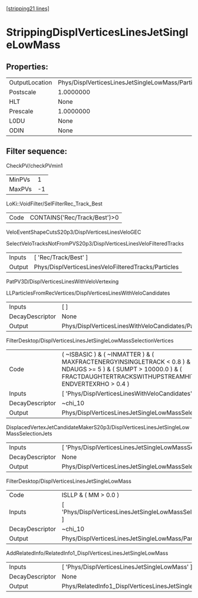 [[stripping21 lines]](./stripping21-index)

# StrippingDisplVerticesLinesJetSingleLowMass

## Properties:

|                |                                                   |
|----------------|---------------------------------------------------|
| OutputLocation | Phys/DisplVerticesLinesJetSingleLowMass/Particles |
| Postscale      | 1.0000000                                         |
| HLT            | None                                              |
| Prescale       | 1.0000000                                         |
| L0DU           | None                                              |
| ODIN           | None                                              |

## Filter sequence:

CheckPV/checkPVmin1

|        |     |
|--------|-----|
| MinPVs | 1   |
| MaxPVs | -1  |

LoKi::VoidFilter/SelFilterRec_Track_Best

|      |                               |
|------|-------------------------------|
| Code | CONTAINS('Rec/Track/Best')\>0 |

VeloEventShapeCutsS20p3/DisplVerticesLinesVeloGEC

SelectVeloTracksNotFromPVS20p3/DisplVerticesLinesVeloFilteredTracks

|        |                                                     |
|--------|-----------------------------------------------------|
| Inputs | [ 'Rec/Track/Best' ]                              |
| Output | Phys/DisplVerticesLinesVeloFilteredTracks/Particles |

PatPV3D/DisplVerticesLinesWithVeloVertexing

LLParticlesFromRecVertices/DisplVerticesLinesWithVeloCandidates

|                 |                                                     |
|-----------------|-----------------------------------------------------|
| Inputs          | [ ]                                               |
| DecayDescriptor | None                                                |
| Output          | Phys/DisplVerticesLinesWithVeloCandidates/Particles |

FilterDesktop/DisplVerticesLinesJetSingleLowMassSelectionVertices

|                 |                                                                                                                                                                                                            |
|-----------------|------------------------------------------------------------------------------------------------------------------------------------------------------------------------------------------------------------|
| Code            | ( ~ISBASIC ) & ( ~INMATTER ) & ( MAXFRACTENERGYINSINGLETRACK \< 0.8 ) & ( MM \> 0.0 ) & ( NDAUGS \>= 5 ) & ( SUMPT \> 10000.0 ) & ( FRACTDAUGHTERTRACKSWITHUPSTREAMHIT \< 0.49 ) & ( ENDVERTEXRHO \> 0.4 ) |
| Inputs          | [ 'Phys/DisplVerticesLinesWithVeloCandidates' ]                                                                                                                                                          |
| DecayDescriptor | ~chi_10                                                                                                                                                                                                    |
| Output          | Phys/DisplVerticesLinesJetSingleLowMassSelectionVertices/Particles                                                                                                                                         |

DisplacedVertexJetCandidateMakerS20p3/DisplVerticesLinesJetSingleLowMassSelectionJets

|                 |                                                                  |
|-----------------|------------------------------------------------------------------|
| Inputs          | [ 'Phys/DisplVerticesLinesJetSingleLowMassSelectionVertices' ] |
| DecayDescriptor | None                                                             |
| Output          | Phys/DisplVerticesLinesJetSingleLowMassSelectionJets/Particles   |

FilterDesktop/DisplVerticesLinesJetSingleLowMass

|                 |                                                              |
|-----------------|--------------------------------------------------------------|
| Code            | ISLLP & ( MM \> 0.0 )                                        |
| Inputs          | [ 'Phys/DisplVerticesLinesJetSingleLowMassSelectionJets' ] |
| DecayDescriptor | ~chi_10                                                      |
| Output          | Phys/DisplVerticesLinesJetSingleLowMass/Particles            |

AddRelatedInfo/RelatedInfo1_DisplVerticesLinesJetSingleLowMass

|                 |                                                                |
|-----------------|----------------------------------------------------------------|
| Inputs          | [ 'Phys/DisplVerticesLinesJetSingleLowMass' ]                |
| DecayDescriptor | None                                                           |
| Output          | Phys/RelatedInfo1_DisplVerticesLinesJetSingleLowMass/Particles |
